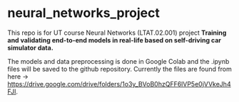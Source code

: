 # neural_networks_project
This repo is for UT course Neural Networks (LTAT.02.001) project **Training and validating end-to-end models in real-life based on self-driving car simulator data.**

The models and data preprocessing is done in Google Colab and the .ipynb files will be saved to the github repository. Currently the files are found from here -> https://drive.google.com/drive/folders/1o3y_BVoB0hzQFF6lVP5e0jVVkeJh4FJI.


